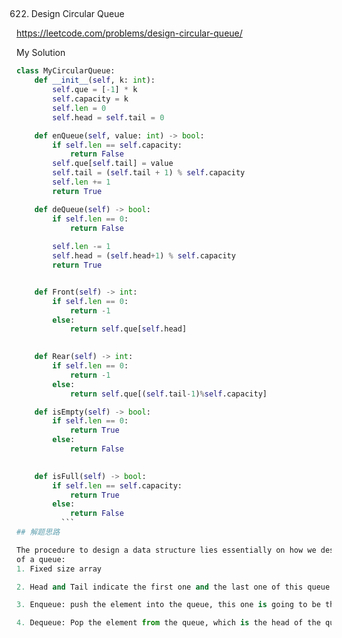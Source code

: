 ## 
622. Design Circular Queue

https://leetcode.com/problems/design-circular-queue/

My Solution

```python
class MyCircularQueue:
    def __init__(self, k: int):
        self.que = [-1] * k
        self.capacity = k
        self.len = 0
        self.head = self.tail = 0

    def enQueue(self, value: int) -> bool:
        if self.len == self.capacity:
            return False
        self.que[self.tail] = value
        self.tail = (self.tail + 1) % self.capacity
        self.len += 1
        return True

    def deQueue(self) -> bool:
        if self.len == 0:
            return False
        
        self.len -= 1
        self.head = (self.head+1) % self.capacity
        return True


    def Front(self) -> int:
        if self.len == 0:
            return -1
        else:
            return self.que[self.head]
        

    def Rear(self) -> int:
        if self.len == 0:
            return -1
        else:
            return self.que[(self.tail-1)%self.capacity]

    def isEmpty(self) -> bool:
        if self.len == 0:
            return True
        else:
            return False
        

    def isFull(self) -> bool:
        if self.len == self.capacity:
            return True
        else:
            return False
          ```
## 解题思路

The procedure to design a data structure lies essentially on how we design the attributes within the data structure. The key attributes
of a queue:
1. Fixed size array

2. Head and Tail indicate the first one and the last one of this queue.

3. Enqueue: push the element into the queue, this one is going to be the new tail of queue.

4. Dequeue: Pop the element from the queue, which is the head of the queue.
